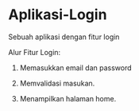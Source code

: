 # Aplikasi-Login 
Sebuah aplikasi dengan fitur login

 
Alur Fitur Login:

1. Memasukkan email dan password

2. Memvalidasi masukan.

3. Menampilkan halaman home.

